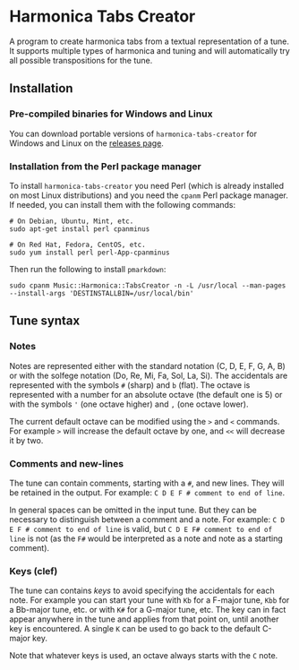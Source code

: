 # Harmonica Tabs Creator

A program to create harmonica tabs from a textual representation of a tune. It
supports multiple types of harmonica and tuning and will automatically try all
possible transpositions for the tune.

## Installation

### Pre-compiled binaries for Windows and Linux

You can download portable versions of `harmonica-tabs-creator` for Windows and
Linux on the
[releases page](https://github.com/mkende/harmonica_tabs_creator/releases).

### Installation from the Perl package manager

To install `harmonica-tabs-creator` you need Perl (which is already installed on
most Linux distributions) and you need the `cpanm` Perl package manager. If
needed, you can install them with the following commands:

```shell
# On Debian, Ubuntu, Mint, etc.
sudo apt-get install perl cpanminus

# On Red Hat, Fedora, CentOS, etc.
sudo yum install perl perl-App-cpanminus
```

Then run the following to install `pmarkdown`:

```shell
sudo cpanm Music::Harmonica::TabsCreator -n -L /usr/local --man-pages --install-args 'DESTINSTALLBIN=/usr/local/bin'
```

## Tune syntax

### Notes

Notes are represented either with the standard notation (C, D, E, F, G, A, B)
or with the solfege notation (Do, Re, Mi, Fa, Sol, La, Si). The accidentals
are represented with the symbols `#` (sharp) and `b` (flat). The octave is
represented with a number for an absolute octave (the default one is 5) or
with the symbols `'` (one octave higher) and `,` (one octave lower).

The current default octave can be modified using the `>` and `<`
commands. For example `>` will increase the default octave by one, and
`<<` will decrease it by two.

### Comments and new-lines

The tune can contain comments, starting with a `#`, and new lines. They
will be retained in the output. For example: `C D E F # comment to end of line`.

In general spaces can be omitted in the input tune. But they can be necessary to
distinguish between a comment and a note. For example:
`C D E F # comment to end of line` is valid, but
`C D E F# comment to end of line` is not (as the `F#` would be interpreted as
a note and note as a starting comment).

### Keys (clef)

The tune can contains _keys_ to avoid specifying the accidentals for
each note. For example you can start your tune with `Kb` for a F-major tune,
`Kbb` for a Bb-major tune, etc. or with `K#` for a G-major tune, etc. The key
can in fact appear anywhere in the tune and applies from that point on, until
another key is encountered. A single `K` can be used to go back to the default
C-major key.

Note that whatever keys is used, an octave always starts with the `C` note.
